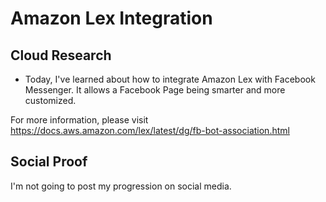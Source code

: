# Amazon Lex Integration

## Cloud Research
- Today, I've learned about how to integrate Amazon Lex with Facebook Messenger. It allows a Facebook Page being smarter and more customized.

For more information, please visit https://docs.aws.amazon.com/lex/latest/dg/fb-bot-association.html

## Social Proof
I'm not going to post my progression on social media.
